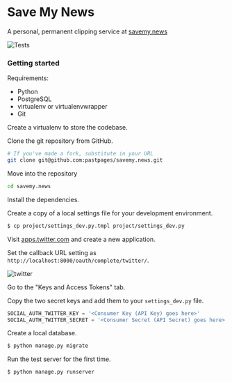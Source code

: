 # Save My News

A personal, permanent clipping service at [savemy.news](http://savemy.news/)

![Tests](https://github.com/pastpages/savemy.news/workflows/Tests/badge.svg)

### Getting started

Requirements:

* Python
* PostgreSQL
* virtualenv or virtualenvwrapper
* Git

Create a virtualenv to store the codebase.

Clone the git repository from GitHub.

```bash
# If you've made a fork, substitute in your URL
git clone git@github.com:pastpages/savemy.news.git
```

Move into the repository

```bash
cd savemy.news
```

Install the dependencies.

Create a copy of a local settings file for your development environment.

```bash
$ cp project/settings_dev.py.tmpl project/settings_dev.py
```

Visit [apps.twitter.com](http://apps.twitter.com) and create a new application.

Set the callback URL setting as `http://localhost:8000/oauth/complete/twitter/`.

![twitter](archive/static/archive/img/twitter.png)

Go to the "Keys and Access Tokens" tab.

Copy the two secret keys and add them to your `settings_dev.py` file.

```python
SOCIAL_AUTH_TWITTER_KEY = '<Consumer Key (API Key) goes here>'
SOCIAL_AUTH_TWITTER_SECRET = '<Consumer Secret (API Secret) goes here>'
```

Create a local database.

```bash
$ python manage.py migrate
```

Run the test server for the first time.

```bash
$ python manage.py runserver
```

